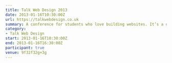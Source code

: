 ```yaml
---
title: Talk Web Design 2013
date: 2013-01-16T10:30:00Z
url: https://talkwebdesign.co.uk
summary: A conference for students who love building websites. It’s a day of talks on inspiration, design and web and it’s free.
category:
- Talk Web Design
start: 2013-01-16T10:30:00Z
end: 2013-01-16T16:30:00Z
participant: true
venue: 9f32f32g+3g
---
```

